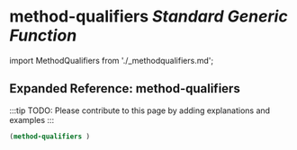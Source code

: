 # **method-qualifiers** *Standard Generic Function*

import MethodQualifiers from './_methodqualifiers.md';

<MethodQualifiers />

## Expanded Reference: method-qualifiers

:::tip
TODO: Please contribute to this page by adding explanations and examples
:::

```lisp
(method-qualifiers )
```
